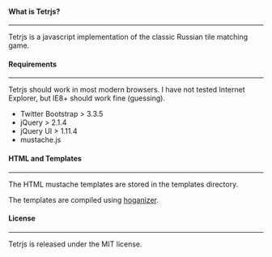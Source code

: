#### What is Tetrjs?
***
Tetrjs is a javascript implementation of the classic Russian tile matching game.

#### Requirements
***
Tetrjs should work in most modern browsers. I have not tested Internet Explorer, but IE8+ should work fine (guessing).

* Twitter Bootstrap > 3.3.5 
* jQuery > 2.1.4
* jQuery UI > 1.11.4
* mustache.js

#### HTML and Templates
***
The HTML mustache templates are stored in the templates directory.

The templates are compiled using [hoganizer](https://github.com/askmike/hoganizer). 

#### License
***
Tetrjs is released under the MIT license.


